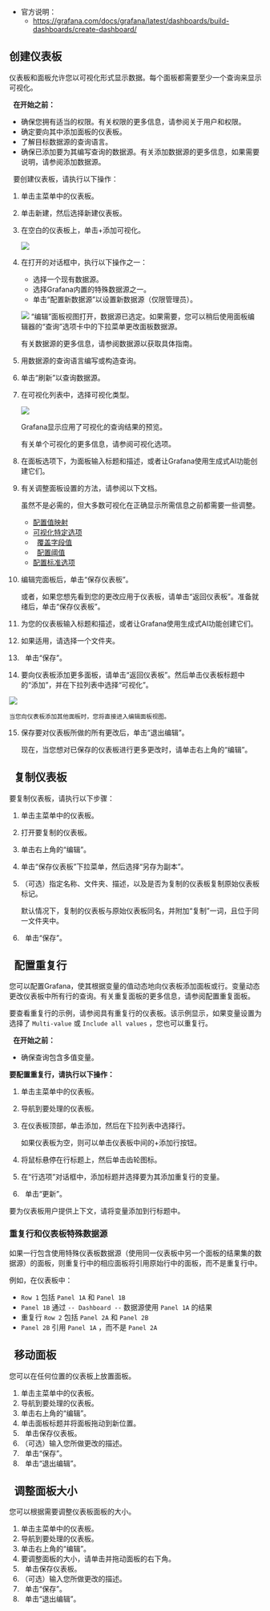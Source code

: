 - 官方说明：
	- https://grafana.com/docs/grafana/latest/dashboards/build-dashboards/create-dashboard/


## 创建仪表板[](https://grafana.com/docs/grafana/latest/dashboards/build-dashboards/create-dashboard/#create-a-dashboard)

仪表板和面板允许您以可视化形式显示数据。每个面板都需要至少一个查询来显示可视化。

  **在开始之前：**

- 确保您拥有适当的权限。有关权限的更多信息，请参阅关于用户和权限。
- 确定要向其中添加面板的仪表板。
- 了解目标数据源的查询语言。
- 确保已添加要为其编写查询的数据源。有关添加数据源的更多信息，如果需要说明，请参阅添加数据源。

  要创建仪表板，请执行以下操作：

1. 单击主菜单中的仪表板。
    
2. 单击新建，然后选择新建仪表板。
    
3. 在空白的仪表板上，单击+添加可视化。
    
    ![](assets/Pasted%20image%2020250124115936.png)
    
4. 在打开的对话框中，执行以下操作之一：
    
    - 选择一个现有数据源。
    - 选择Grafana内置的特殊数据源之一。
    - 单击“配置新数据源”以设置新数据源（仅限管理员）。
    
    ![](assets/Pasted%20image%2020250124115951.png)
    “编辑”面板视图打开，数据源已选定。如果需要，您可以稍后使用面板编辑器的“查询”选项卡中的下拉菜单更改面板数据源。
    
    有关数据源的更多信息，请参阅数据源以获取具体指南。
    
5. 用数据源的查询语言编写或构造查询。
    
6. 单击“刷新”以查询数据源。
    
7. 在可视化列表中，选择可视化类型。
    
    ![](assets/Pasted%20image%2020250124120018.png)
    
    Grafana显示应用了可视化的查询结果的预览。
    
    有关单个可视化的更多信息，请参阅可视化选项。
    
8. 在面板选项下，为面板输入标题和描述，或者让Grafana使用生成式AI功能创建它们。
    
9. 有关调整面板设置的方法，请参阅以下文档。
    
    虽然不是必需的，但大多数可视化在正确显示所需信息之前都需要一些调整。
    
    - [配置值映射](https://grafana.com/docs/grafana/latest/panels-visualizations/configure-value-mappings/)
    - [可视化特定选项](https://grafana.com/docs/grafana/latest/panels-visualizations/visualizations/)
    -   [覆盖字段值](https://grafana.com/docs/grafana/latest/panels-visualizations/configure-overrides/)
    -   [配置阈值](https://grafana.com/docs/grafana/latest/panels-visualizations/configure-thresholds/)
    - [配置标准选项](https://grafana.com/docs/grafana/latest/panels-visualizations/configure-standard-options/)
10. 编辑完面板后，单击“保存仪表板”。
    
    或者，如果您想先看到您的更改应用于仪表板，请单击“返回仪表板”。准备就绪后，单击“保存仪表板”。
    
11. 为您的仪表板输入标题和描述，或者让Grafana使用生成式AI功能创建它们。
    
12. 如果适用，请选择一个文件夹。
    
13.   单击“保存”。
    
14. 要向仪表板添加更多面板，请单击“返回仪表板”。然后单击仪表板标题中的“添加”，并在下拉列表中选择“可视化”。
    
![](assets/Pasted%20image%2020250124120031.png)
    
    当您向仪表板添加其他面板时，您将直接进入编辑面板视图。
    
15. 保存要对仪表板所做的所有更改后，单击“退出编辑”。
    
    现在，当您想对已保存的仪表板进行更多更改时，请单击右上角的“编辑”。
    

##   复制仪表板[](https://grafana.com/docs/grafana/latest/dashboards/build-dashboards/create-dashboard/#copy-a-dashboard)

要复制仪表板，请执行以下步骤：

1. 单击主菜单中的仪表板。
    
2. 打开要复制的仪表板。
    
3. 单击右上角的“编辑”。
    
4. 单击“保存仪表板”下拉菜单，然后选择“另存为副本”。
    
5. （可选）指定名称、文件夹、描述，以及是否为复制的仪表板复制原始仪表板标记。
    
    默认情况下，复制的仪表板与原始仪表板同名，并附加“复制”一词，且位于同一文件夹中。
    
6.   单击“保存”。
    

##   配置重复行[](https://grafana.com/docs/grafana/latest/dashboards/build-dashboards/create-dashboard/#configure-repeating-rows)

您可以配置Grafana，使其根据变量的值动态地向仪表板添加面板或行。变量动态更改仪表板中所有行的查询。有关重复面板的更多信息，请参阅配置重复面板。

要查看重复行的示例，请参阅具有重复行的仪表板。该示例显示，如果变量设置为选择了 `Multi-value` 或 `Include all values` ，您也可以重复行。

  **在开始之前：**

- 确保查询包含多值变量。

**要配置重复行，请执行以下操作：**

1. 单击主菜单中的仪表板。
    
2. 导航到要处理的仪表板。
    
3. 在仪表板顶部，单击添加，然后在下拉列表中选择行。
    
    如果仪表板为空，则可以单击仪表板中间的+添加行按钮。
    
4. 将鼠标悬停在行标题上，然后单击齿轮图标。
    
5. 在“行选项”对话框中，添加标题并选择要为其添加重复行的变量。
    
6.   单击“更新”。
    

要为仪表板用户提供上下文，请将变量添加到行标题中。

### 重复行和仪表板特殊数据源[](https://grafana.com/docs/grafana/latest/dashboards/build-dashboards/create-dashboard/#repeating-rows-and-the-dashboard-special-data-source)

如果一行包含使用特殊仪表板数据源（使用同一仪表板中另一个面板的结果集的数据源）的面板，则重复行中的相应面板将引用原始行中的面板，而不是重复行中。

例如，在仪表板中：

- `Row 1` 包括 `Panel 1A` 和 `Panel 1B`
- `Panel 1B` 通过 `-- Dashboard --` 数据源使用 `Panel 1A` 的结果
- 重复行 `Row 2` 包括 `Panel 2A` 和 `Panel 2B`
- `Panel 2B` 引用 `Panel 1A` ，而不是 `Panel 2A`

##   移动面板[](https://grafana.com/docs/grafana/latest/dashboards/build-dashboards/create-dashboard/#move-a-panel)

您可以在任何位置的仪表板上放置面板。

1. 单击主菜单中的仪表板。
2. 导航到要处理的仪表板。
3. 单击右上角的“编辑”。
4. 单击面板标题并将面板拖动到新位置。
5.   单击保存仪表板。
6. （可选）输入您所做更改的描述。
7.   单击“保存”。
8.   单击“退出编辑”。

##   调整面板大小[](https://grafana.com/docs/grafana/latest/dashboards/build-dashboards/create-dashboard/#resize-a-panel)

您可以根据需要调整仪表板面板的大小。

1. 单击主菜单中的仪表板。
2. 导航到要处理的仪表板。
3. 单击右上角的“编辑”。
4. 要调整面板的大小，请单击并拖动面板的右下角。
5.   单击保存仪表板。
6. （可选）输入您所做更改的描述。
7.   单击“保存”。
8.   单击“退出编辑”。